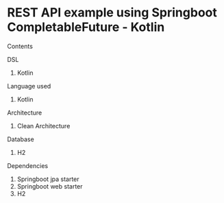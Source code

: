 # REST API example using Springboot CompletableFuture - Kotlin

Contents

DSL
1. Kotlin

Language used
1. Kotlin

Architecture
1. Clean Architecture

Database
1. H2

Dependencies
1. Springboot jpa starter
2. Springboot web starter
3. H2

